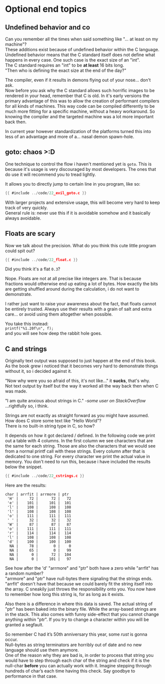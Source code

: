 # Optional end topics

## Undefined behavior and co

Can you remember all the times when said something like "... at least on my
machine"?  
These additions exist because of undefined behavior within the C language.  
Undefined behavior means that the C standard itself does not define what happens
in every case. One such case is the exact size of an "int".  
The C standard requires an "int" to be **at least** 16 bits long.  
"Then who is defining the exact size at the end of the day?"  
  
The compiler, even if it results in demons flying out of your nose... don't
ask.  
Now before you ask why the C standard allows such horrific images to be rendered
in your head, remember that C is old. In it's early versions the primary
advantage of this was to allow the creation of performant compilers for all
kinds of machines. This way code can be compiled differently to be much more
fitting for a specific machine, without a heavy workaround. So knowing the
compiler and the targeted machine was a lot more important back then.  
  
In current year however standardization of the platforms turned this into less
of an advantage and more of a... nasal demon spawn-hole.  

## goto: chaos >:D

One technique to control the flow i haven't mentioned yet is `goto`. This is
because it's usage is very discouraged by most developers. The ones that do use
it will recommend you to tread lightly.  
  
It allows you to directly jump to certain line in you program, like so:  

```c
{{ #include ../code/22_evil_goto.c }}
```

With larger projects and extensive usage, this will become very hard to keep
track of very quickly.  
General rule is: never use this if it is avoidable somehow and it basically
always avoidable.  

## Floats are scary

Now we talk about the precision. What do you think this cute little program
could spit out?  

```c
{{ #include ../code/22_float.c }}
```

Did you think it's a flat `0.3`?  
  
Nope. Floats are not at all precise like integers are. That is because fractions
would otherwise end up eating a lot of bytes. How exactly the bits are getting
shuffled around during the calculation, i do not want to demonstrate.  
  
I rather just want to raise your awareness about the fact, that floats cannot be
entirely trusted. Always use their results with a grain of salt and extra
care... or avoid using them altogether when possible.  
  
You take this instead:  
`printf("%1.20f\n", f);`  
and you will see how deep the rabbit hole goes.  

## C and strings

Originally text output was supposed to just happen at the end of this book. As
the book grew i noticed that it becomes very hard to demonstrate things without
it, so i decided against it.  
  
"Now why were you so afraid of this, it's not like..." it **sucks**, that's
why.  
Not text output by itself but the way it worked all the way back then when C was
made.  
  
"I am quite anxious about strings in C." _-some user on StackOverflow_  
...rightfully so, i think.  
  
Strings are not exactly as straight forward as you might have assumed.  
How does C store some text like “Hello World”?  
There is no built-in string type in C, so how?  
  
It depends on how it got declared / defined. In the following code we print out
a table with 4 columns. In the first column we see characters that are the same
for each string. Those are also the characters that we would see from a normal
printf call with these strings. Every column after that is dedicated to one
string. For every character we print the actual value in memory. You don't need
to run this, because i have included the results below the snippet.  

```c
{{ #include ../code/22_cstrings.c }}
```

Here are the results:  

```
char | arrfit | arrmore | ptr
 'H' |     72 |      72 |   72
 'e' |    101 |     101 |  101
 'l' |    108 |     108 |  108
 'l' |    108 |     108 |  108
 'o' |    111 |     111 |  111
 ' ' |     32 |      32 |   32
 'W' |     87 |      87 |   87
 'o' |    111 |     111 |  111
 'r' |    114 |     114 |  114
 'l' |    108 |     108 |  108
 'd' |    100 |     100 |  100
  NA |     78 |       0 |    0
  NA |     65 |       0 |   99
  NA |      0 |      72 |  104
  NA |      0 |     101 |   97
```

See how after the 'd' "arrmore" and "ptr" both have a zero while "arrfit" has a
random number?  
"arrmore" and "ptr" have null-bytes there signaling that the strings ends.
"arrfit" doesn't have that because we could barely fit the string itself into
the array. C sneakily just throws the responsibility onto you. You now have to
remember how long this string is, for as long as it exists.  
  
Also there is a difference in where this data is saved. The actual string of
"ptr" has been baked into the binary file. While the array-based strings are in
the stack. This also comes with funny side-effect that you cannot change
anything within "ptr". If you try to change a character within you will be
granted a segfault.  
  
So remember C had it’s 50th anniversary this year, some _rust_ is gonna occur.  
Null-bytes as string terminators are horribly out of date and no new language
should use them anymore.  
One of the reason why they are bad is, in order to process that string you would
have to step through each char of the string and check if it is the null-char
**before** you can actually work with it. Imagine stepping through hundreds of
char’s each time having this check. Say goodbye to performance in that case.  
